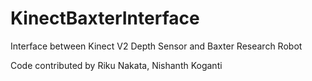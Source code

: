 # KinectBaxterInterface
Interface between Kinect V2 Depth Sensor and Baxter Research Robot

Code contributed by Riku Nakata, Nishanth Koganti
